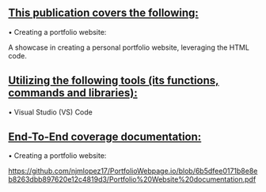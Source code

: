 ## <ins>This publication covers the following:<ins>

• Creating a portfolio website: 

A showcase in creating a personal portfolio website, leveraging the HTML code.

## <ins>Utilizing the following tools (its functions, commands and libraries):<ins>

• Visual Studio (VS) Code 

## <ins>End-To-End coverage documentation:<ins>

• Creating a portfolio website: 

https://github.com/njmlopez17/PortfolioWebpage.io/blob/6b5dfee0171b8e8eb8263dbb897620e12c4819d3/Portfolio%20Website%20documentation.pdf

